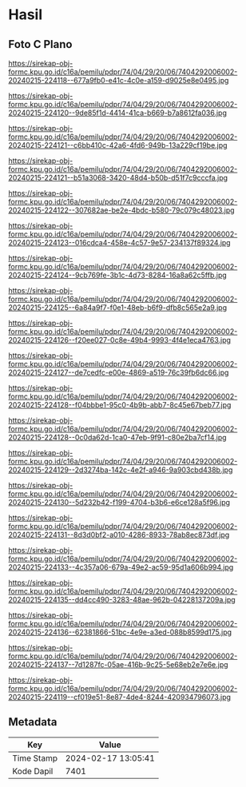 # Hasil

## Foto C Plano

https://sirekap-obj-formc.kpu.go.id/c16a/pemilu/pdpr/74/04/29/20/06/7404292006002-20240215-224118--677a9fb0-e41c-4c0e-a159-d9025e8e0495.jpg

https://sirekap-obj-formc.kpu.go.id/c16a/pemilu/pdpr/74/04/29/20/06/7404292006002-20240215-224120--9de85f1d-4414-41ca-b669-b7a8612fa036.jpg

https://sirekap-obj-formc.kpu.go.id/c16a/pemilu/pdpr/74/04/29/20/06/7404292006002-20240215-224121--c6bb410c-42a6-4fd6-949b-13a229cf19be.jpg

https://sirekap-obj-formc.kpu.go.id/c16a/pemilu/pdpr/74/04/29/20/06/7404292006002-20240215-224121--b51a3068-3420-48d4-b50b-d51f7c9cccfa.jpg

https://sirekap-obj-formc.kpu.go.id/c16a/pemilu/pdpr/74/04/29/20/06/7404292006002-20240215-224122--307682ae-be2e-4bdc-b580-79c079c48023.jpg

https://sirekap-obj-formc.kpu.go.id/c16a/pemilu/pdpr/74/04/29/20/06/7404292006002-20240215-224123--016cdca4-458e-4c57-9e57-234137f89324.jpg

https://sirekap-obj-formc.kpu.go.id/c16a/pemilu/pdpr/74/04/29/20/06/7404292006002-20240215-224124--9cb769fe-3b1c-4d73-8284-16a8a62c5ffb.jpg

https://sirekap-obj-formc.kpu.go.id/c16a/pemilu/pdpr/74/04/29/20/06/7404292006002-20240215-224125--6a84a9f7-f0e1-48eb-b6f9-dfb8c565e2a9.jpg

https://sirekap-obj-formc.kpu.go.id/c16a/pemilu/pdpr/74/04/29/20/06/7404292006002-20240215-224126--f20ee027-0c8e-49b4-9993-4f4e1eca4763.jpg

https://sirekap-obj-formc.kpu.go.id/c16a/pemilu/pdpr/74/04/29/20/06/7404292006002-20240215-224127--de7cedfc-e00e-4869-a519-76c39fb6dc66.jpg

https://sirekap-obj-formc.kpu.go.id/c16a/pemilu/pdpr/74/04/29/20/06/7404292006002-20240215-224128--f04bbbe1-95c0-4b9b-abb7-8c45e67beb77.jpg

https://sirekap-obj-formc.kpu.go.id/c16a/pemilu/pdpr/74/04/29/20/06/7404292006002-20240215-224128--0c0da62d-1ca0-47eb-9f91-c80e2ba7cf14.jpg

https://sirekap-obj-formc.kpu.go.id/c16a/pemilu/pdpr/74/04/29/20/06/7404292006002-20240215-224129--2d3274ba-142c-4e2f-a946-9a903cbd438b.jpg

https://sirekap-obj-formc.kpu.go.id/c16a/pemilu/pdpr/74/04/29/20/06/7404292006002-20240215-224130--5d232b42-f199-4704-b3b6-e6ce128a5f96.jpg

https://sirekap-obj-formc.kpu.go.id/c16a/pemilu/pdpr/74/04/29/20/06/7404292006002-20240215-224131--8d3d0bf2-a010-4286-8933-78ab8ec873df.jpg

https://sirekap-obj-formc.kpu.go.id/c16a/pemilu/pdpr/74/04/29/20/06/7404292006002-20240215-224133--4c357a06-679a-49e2-ac59-95d1a606b994.jpg

https://sirekap-obj-formc.kpu.go.id/c16a/pemilu/pdpr/74/04/29/20/06/7404292006002-20240215-224135--dd4cc490-3283-48ae-962b-04228137209a.jpg

https://sirekap-obj-formc.kpu.go.id/c16a/pemilu/pdpr/74/04/29/20/06/7404292006002-20240215-224136--62381866-51bc-4e9e-a3ed-088b8599d175.jpg

https://sirekap-obj-formc.kpu.go.id/c16a/pemilu/pdpr/74/04/29/20/06/7404292006002-20240215-224137--7d1287fc-05ae-416b-9c25-5e68eb2e7e6e.jpg

https://sirekap-obj-formc.kpu.go.id/c16a/pemilu/pdpr/74/04/29/20/06/7404292006002-20240215-224119--cf019e51-8e87-4de4-8244-420934796073.jpg


## Metadata

| Key        | Value               |
| ---------- | ------------------- |
| Time Stamp | 2024-02-17 13:05:41 |
| Kode Dapil | 7401                |



